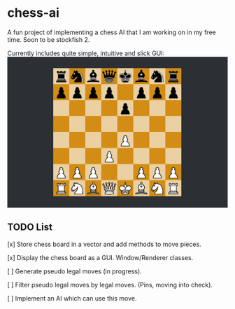 # chess-ai
A fun project of implementing a chess AI that I am working on in my free time.
Soon to be stockfish 2.

Currently includes quite simple, intuitive and slick GUI:
![](https://github.com/zacholade/chess-ai/blob/master/gui.png?raw=true)

## TODO List

[x] Store chess board in a vector and add methods to move pieces.

[x] Display the chess board as a GUI. Window/Renderer classes.

[ ] Generate pseudo legal moves (in progress).

[ ] Filter pseudo legal moves by legal moves. (Pins, moving into check).

[ ] Implement an AI which can use this move.